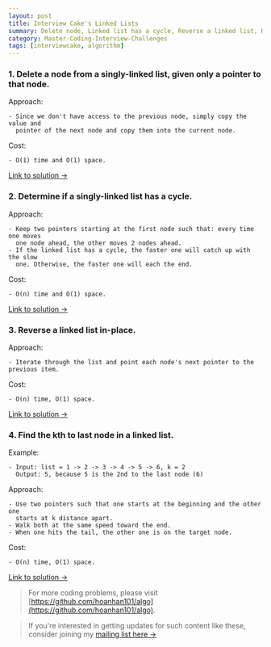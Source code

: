 ```yaml
---
layout: post
title: Interview Cake's Linked Lists
summary: Delete node, Linked list has a cycle, Reverse a linked list, Kth to last node
category: Master-Coding-Interview-Challenges
tags: [interviewcake, algorithm]
---
```


### 1. Delete a node from a singly-linked list, given only a pointer to that node.

Approach:
```
- Since we don't have access to the previous node, simply copy the value and
  pointer of the next node and copy them into the current node.
```

Cost:
```
- O(1) time and O(1) space.
```

[Link to solution →](https://github.com/hoanhan101/algo/blob/master/interviewcake/delete_node_test.go)

### 2. Determine if a singly-linked list has a cycle.

Approach:
```
- Keep two pointers starting at the first node such that: every time one moves
  one node ahead, the other moves 2 nodes ahead.
- If the linked list has a cycle, the faster one will catch up with the slow
  one. Otherwise, the faster one will each the end.
```

Cost:
```
- O(n) time and O(1) space.
```

[Link to solution →](https://github.com/hoanhan101/algo/blob/master/interviewcake/linked_list_cycle_test.go)

### 3. Reverse a linked list in-place.

Approach:
```
- Iterate through the list and point each node's next pointer to the previous item.
```

Cost:
```
- O(n) time, O(1) space.
```

[Link to solution →](https://github.com/hoanhan101/algo/blob/master/interviewcake/reverse_linked_list_test.go)


### 4. Find the kth to last node in a linked list.

Example:
```
- Input: list = 1 -> 2 -> 3 -> 4 -> 5 -> 6, k = 2
  Output: 5, because 5 is the 2nd to the last node (6)
```

Approach:
```
- Use two pointers such that one starts at the beginning and the other one
  starts at k distance apart.
- Walk both at the same speed toward the end.
- When one hits the tail, the other one is on the target node.
```

Cost:
```
- O(n) time, O(1) space.
```

[Link to solution →](https://github.com/hoanhan101/algo/blob/master/interviewcake/kth_to_last_test.go)

> For more coding problems, please visit
  [https://github.com/hoanhan101/algo](https://github.com/hoanhan101/algo).

> If you're interested in getting updates for such content like these, consider
  joining my [mailing list here →](https://tinyletter.com/hoanhan)
